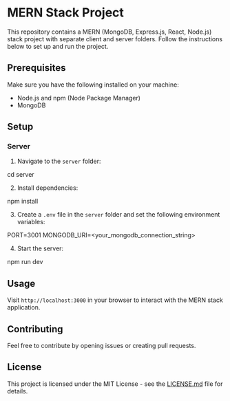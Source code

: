 # MERN Stack Project

This repository contains a MERN (MongoDB, Express.js, React, Node.js) stack project with separate client and server folders. Follow the instructions below to set up and run the project.

## Prerequisites

Make sure you have the following installed on your machine:

- Node.js and npm (Node Package Manager)
- MongoDB

## Setup

### Server

1. Navigate to the `server` folder:

cd server

2. Install dependencies:

npm install

3. Create a `.env` file in the `server` folder and set the following environment variables:

PORT=3001
MONGODB_URI=<your_mongodb_connection_string>

4. Start the server:

npm run dev


## Usage

Visit `http://localhost:3000` in your browser to interact with the MERN stack application.

## Contributing

Feel free to contribute by opening issues or creating pull requests.

## License

This project is licensed under the MIT License - see the [LICENSE.md](LICENSE.md) file for details.


